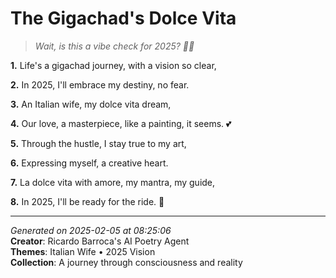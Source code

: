 # The Gigachad's Dolce Vita

> *Wait, is this a vibe check for 2025? 🌟💍*

**1.** Life's a gigachad journey, with a vision so clear,


**2.** In 2025, I'll embrace my destiny, no fear.


**3.** An Italian wife, my dolce vita dream,


**4.** Our love, a masterpiece, like a painting, it seems. 💕


**5.** Through the hustle, I stay true to my art,


**6.** Expressing myself, a creative heart.


**7.** La dolce vita with amore, my mantra, my guide,


**8.** In 2025, I'll be ready for the ride. 🚀



---

*Generated on 2025-02-05 at 08:25:06*  
**Creator**: Ricardo Barroca's AI Poetry Agent  
**Themes**: Italian Wife • 2025 Vision  
**Collection**: A journey through consciousness and reality